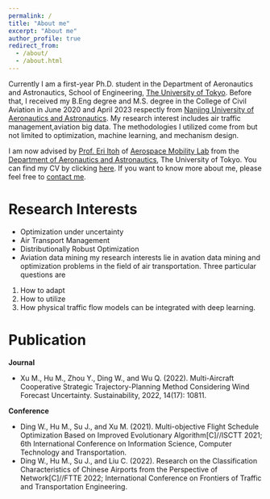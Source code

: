 ```yaml
---
permalink: /
title: "About me"
excerpt: "About me"
author_profile: true
redirect_from: 
  - /about/
  - /about.html
---
```


Currently I am a first-year Ph.D. student in the Department of Aeronautics and Astronautics, School of Engineering, [The University of Tokyo](https://www.u-tokyo.ac.jp/ja/index.html). Before that, I received my B.Eng degree and M.S. degree in the College of Civil Aviation in June 2020 and April 2023 respectly from [Nanjing University of Aeronautics and Astronautics](https://ciee.studyatnuaa.org/). My research interest includes air traffic management,aviation big data. The methodologies I utilized come from but not limited to optimization, machine learning, and mechanism design.

I am now advised by [Prof. Eri Itoh](https://www.t.u-tokyo.ac.jp/topics/tp2022-05-20-059) of [Aerospace Mobility Lab](https://sites.google.com/g.ecc.u-tokyo.ac.jp/itoh-laboratory/) from the [Department of Aeronautics and Astronautics](https://www.flight.t.u-tokyo.ac.jp/), The University of Tokyo. You can find my CV by clicking [here](../assets/Curriculum_Vitae.pdf). If you want to know more about me, please feel free to [contact me](mailto:WenhaoDing@nuaa.edu.cn).

Research Interests
======
* Optimization under uncertainty
* Air Transport Management
* Distributionally Robust Optimization
* Aviation data mining
my research interests lie in avation data mining and optimization problems in the field of air transportation. Three particular questions are
1. How to adapt 
1. How to utilize
1. How physical traffic flow models can be integrated with deep learning.

Publication
======
**Journal**

* Xu M., Hu M., Zhou Y., Ding W., and Wu Q. (2022). Multi-Aircraft Cooperative Strategic Trajectory-Planning Method Considering Wind Forecast Uncertainty. Sustainability, 2022, 14(17): 10811.

**Conference**

* Ding W., Hu M., Su J., and Xu M. (2021). Multi-objective Flight Schedule Optimization Based on Improved Evolutionary Algorithm[C]//ISCTT 2021; 6th International Conference on Information Science, Computer Technology and Transportation.
* Ding W., Hu M., Su J., and Liu C. (2022). Research on the Classification Characteristics of Chinese Airports from the Perspective of Network[C]//FTTE 2022; International Conference on Frontiers of Traffic and Transportation Engineering. 
